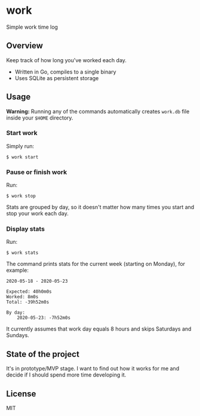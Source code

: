 # work

Simple work time log

## Overview

Keep track of how long you've worked each day.

 - Written in Go, compiles to a single binary
 - Uses SQLite as persistent storage

## Usage

**Warning:** Running any of the commands automatically creates `work.db` file inside your `$HOME` directory.

### Start work

Simply run:
```
$ work start
```

### Pause or finish work

Run:
```
$ work stop
```

Stats are grouped by day, so it doesn't matter how many times you start and stop your work each day.

### Display stats

Run:
```
$ work stats
```

The command prints stats for the current week (starting on Monday), for example:
```
2020-05-18 - 2020-05-23

Expected: 40h0m0s
Worked: 8m0s
Total: -39h52m0s

By day:
	2020-05-23: -7h52m0s
```

It currently assumes that work day equals 8 hours and skips Saturdays and Sundays.

## State of the project

It's in prototype/MVP stage. I want to find out how it works for me and decide if I should spend more time developing it.

## License

MIT
